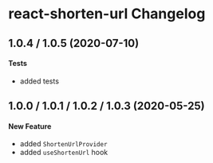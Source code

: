 # react-shorten-url Changelog

## 1.0.4 / 1.0.5 (2020-07-10)

#### Tests

- added tests

## 1.0.0 / 1.0.1 / 1.0.2 / 1.0.3 (2020-05-25)

#### New Feature

- added `ShortenUrlProvider`
- added `useShortenUrl` hook
